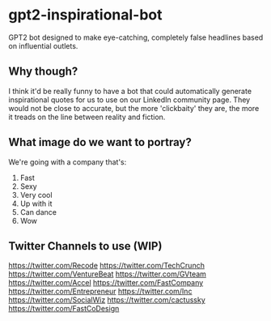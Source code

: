 # gpt2-inspirational-bot

GPT2 bot designed to make eye-catching, completely false headlines based on influential outlets.

## Why though?

I think it'd be really funny to have a bot that could automatically generate inspirational quotes for us to use on our LinkedIn community page. They would not be close to accurate, but the more 'clickbaity' they are, the more it treads on the line between reality and fiction.

## What image do we want to portray?

We're going with a company that's:

1. Fast
2. Sexy
3. Very cool
4. Up with it
5. Can dance
6. Wow

## Twitter Channels to use (WIP)

https://twitter.com/Recode
https://twitter.com/TechCrunch
https://twitter.com/VentureBeat
https://twitter.com/GVteam
https://twitter.com/Accel
https://twitter.com/FastCompany
https://twitter.com/Entrepreneur
https://twitter.com/Inc
https://twitter.com/SocialWiz
https://twitter.com/cactussky
https://twitter.com/FastCoDesign
